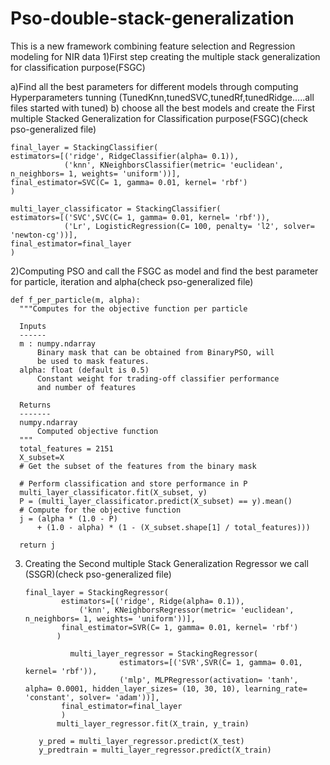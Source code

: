 # Pso-double-stack-generalization
This is a new framework combining feature selection and Regression modeling for NIR data
1)First step creating the multiple stack generalization for classification purpose(FSGC)

  a)Find all the best parameters for different models through computing Hyperparameters tunning (TunedKnn,tunedSVC,tunedRf,tunedRidge.....all files started with tuned)
  b) choose all the best models and create the First multiple Stacked Generalization for Classification purpose(FSGC)(check pso-generalized file)
    
    final_layer = StackingClassifier(
    estimators=[('ridge', RidgeClassifier(alpha= 0.1)),
                ('knn', KNeighborsClassifier(metric= 'euclidean', n_neighbors= 1, weights= 'uniform'))],
    final_estimator=SVC(C= 1, gamma= 0.01, kernel= 'rbf')
    )

    multi_layer_classificator = StackingClassifier(
    estimators=[('SVC',SVC(C= 1, gamma= 0.01, kernel= 'rbf')),
                ('Lr', LogisticRegression(C= 100, penalty= 'l2', solver= 'newton-cg'))],
    final_estimator=final_layer
    )


2)Computing PSO and call the FSGC as model and find the best parameter for particle, iteration and alpha(check pso-generalized file)
  
    def f_per_particle(m, alpha):
      """Computes for the objective function per particle

      Inputs
      ------
      m : numpy.ndarray
          Binary mask that can be obtained from BinaryPSO, will
          be used to mask features.
      alpha: float (default is 0.5)
          Constant weight for trading-off classifier performance
          and number of features

      Returns
      -------
      numpy.ndarray
          Computed objective function
      """
      total_features = 2151
      X_subset=X
      # Get the subset of the features from the binary mask

      # Perform classification and store performance in P
      multi_layer_classificator.fit(X_subset, y)
      P = (multi_layer_classificator.predict(X_subset) == y).mean()
      # Compute for the objective function
      j = (alpha * (1.0 - P)
          + (1.0 - alpha) * (1 - (X_subset.shape[1] / total_features)))

      return j

3)  Creating the Second multiple Stack Generalization Regressor we call (SSGR)(check pso-generalized file)
       
       
        final_layer = StackingRegressor(
                estimators=[('ridge', Ridge(alpha= 0.1)),
                    ('knn', KNeighborsRegressor(metric= 'euclidean', n_neighbors= 1, weights= 'uniform'))],
                final_estimator=SVR(C= 1, gamma= 0.01, kernel= 'rbf')
               )

                  multi_layer_regressor = StackingRegressor(
                             estimators=[('SVR',SVR(C= 1, gamma= 0.01, kernel= 'rbf')),
                             ('mlp', MLPRegressor(activation= 'tanh', alpha= 0.0001, hidden_layer_sizes= (10, 30, 10), learning_rate= 'constant', solver= 'adam'))],
                final_estimator=final_layer
                )
               multi_layer_regressor.fit(X_train, y_train)

           y_pred = multi_layer_regressor.predict(X_test)
           y_predtrain = multi_layer_regressor.predict(X_train)


